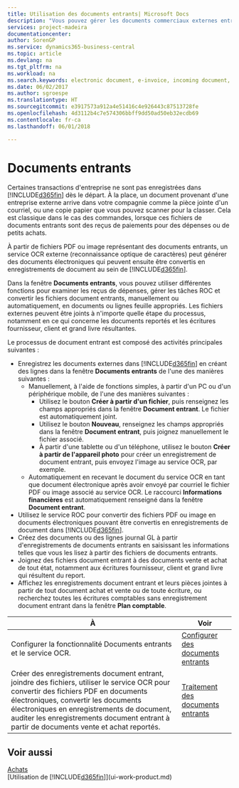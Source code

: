 ```yaml
---
title: Utilisation des documents entrants| Microsoft Docs
description: "Vous pouvez gérer les documents commerciaux externes entrants, tels que des reçus de paiement ou des fichiers PDF, gérer des tâches OCR, et convertir des fichiers en documents électroniques et enregistrements."
services: project-madeira
documentationcenter: 
author: SorenGP
ms.service: dynamics365-business-central
ms.topic: article
ms.devlang: na
ms.tgt_pltfrm: na
ms.workload: na
ms.search.keywords: electronic document, e-invoice, incoming document, OCR, ecommerce, document exchange, import invoice
ms.date: 06/02/2017
ms.author: sgroespe
ms.translationtype: HT
ms.sourcegitcommit: e3917573a912a4e51416c4e926443c87513728fe
ms.openlocfilehash: 4d3112b4c7e574306bbff9dd50ad50eb32ecdb69
ms.contentlocale: fr-ca
ms.lasthandoff: 06/01/2018

---
```

# <a name="incoming-documents"></a>Documents entrants
Certaines transactions d'entreprise ne sont pas enregistrées dans [!INCLUDE[d365fin](includes/d365fin_md.md)] dès le départ. À la place, un document provenant d'une entreprise externe arrive dans votre compagnie comme la pièce jointe d'un courriel, ou une copie papier que vous pouvez scanner pour la classer. Cela est classique dans le cas des commandes, lorsque ces fichiers de documents entrants sont des reçus de paiements pour des dépenses ou de petits achats.

À partir de fichiers PDF ou image représentant des documents entrants, un service OCR externe (reconnaissance optique de caractères) peut générer des documents électroniques qui peuvent ensuite être convertis en enregistrements de document au sein de [!INCLUDE[d365fin](includes/d365fin_md.md)].

Dans la fenêtre **Documents entrants**, vous pouvez utiliser différentes fonctions pour examiner les reçus de dépenses, gérer les tâches ROC et convertir les fichiers document entrants, manuellement ou automatiquement, en documents ou lignes feuille appropriés. Les fichiers externes peuvent être joints à n'importe quelle étape du processus, notamment en ce qui concerne les documents reportés et les écritures fournisseur, client et grand livre résultantes.

Le processus de document entrant est composé des activités principales suivantes :

* Enregistrez les documents externes dans [!INCLUDE[d365fin](includes/d365fin_md.md)] en créant des lignes dans la fenêtre **Documents entrants** de l'une des manières suivantes :
  * Manuellement, à l'aide de fonctions simples, à partir d'un PC ou d'un périphérique mobile, de l'une des manières suivantes :
    * Utilisez le bouton **Créer à partir d'un fichier**, puis renseignez les champs appropriés dans la fenêtre **Document entrant**. Le fichier est automatiquement joint.  
    * Utilisez le bouton **Nouveau**, renseignez les champs appropriés dans la fenêtre **Document entrant**, puis joignez manuellement le fichier associé.
    * À partir d'une tablette ou d'un téléphone, utilisez le bouton **Créer à partir de l'appareil photo** pour créer un enregistrement de document entrant, puis envoyez l'image au service OCR, par exemple.
  * Automatiquement en recevant le document du service OCR en tant que document électronique après avoir envoyé par courriel le fichier PDF ou image associé au service OCR. Le raccourci **Informations financières** est automatiquement renseigné dans la fenêtre **Document entrant**.
* Utilisez le service ROC pour convertir des fichiers PDF ou image en documents électroniques pouvant être convertis en enregistrements de document dans [!INCLUDE[d365fin](includes/d365fin_md.md)].
* Créez des documents ou des lignes journal GL à partir d'enregistrements de documents entrants en saisissant les informations telles que vous les lisez à partir des fichiers de documents entrants.
* Joignez des fichiers document entrant à des documents vente et achat de tout état, notamment aux écritures fournisseur, client et grand livre qui résultent du report.
* Affichez les enregistrements document entrant et leurs pièces jointes à partir de tout document achat et vente ou de toute écriture, ou recherchez toutes les écritures comptables sans enregistrement document entrant dans la fenêtre **Plan comptable**.

| À | Voir |
| --- | --- |
| Configurer la fonctionnalité Documents entrants et le service OCR. |[Configurer des documents entrants](across-how-setup-income-documents.md) |
| Créer des enregistrements document entrant, joindre des fichiers, utiliser le service OCR pour convertir des fichiers PDF en documents électroniques, convertir les documents électroniques en enregistrements de document, auditer les enregistrements document entrant à partir de documents vente et achat reportés. |[Traitement des documents entrants](across-process-income-documents.md) |

## <a name="see-also"></a>Voir aussi
[Achats](purchasing-manage-purchasing.md)  
[Utilisation de [!INCLUDE[d365fin](includes/d365fin_md.md)]](ui-work-product.md)

